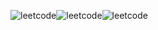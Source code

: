 ![leetcode](https://github.com/user-attachments/assets/e9efed51-df32-4ecf-b607-79788e8c76ed)![leetcode](https://github.com/user-attachments/assets/0a7f6cfa-b389-40f6-9e65-98a621f91bf8)![leetcode](https://github.com/user-attachments/assets/515954dc-80b1-48b3-8d03-15601cd71ee4)

